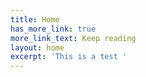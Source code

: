 ```yaml
---
title: Home
has_more_link: true
more_link_text: Keep reading
layout: home
excerpt: 'This is a test '
---
```

